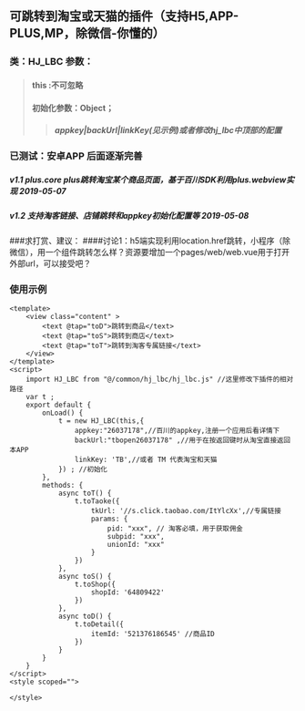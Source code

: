 ## 可跳转到淘宝或天猫的插件（支持H5,APP-PLUS,MP，除微信-你懂的）

### 类：HJ_LBC 参数：
>#### this :不可忽略
>#### 初始化参数：Object；
>>##### appkey|backUrl|linkKey(见示例)或者修改hj_lbc中顶部的配置

### 已测试：安卓APP 后面逐渐完善
##### v1.1 plus.core plus跳转淘宝某个商品页面，基于百川SDK利用plus.webview实现 2019-05-07
##### v1.2 支持淘客链接、店铺跳转和appkey初始化配置等 2019-05-08

###求打赏、建议：
####讨论1：h5端实现利用location.href跳转，小程序（除微信），用一个<webview>组件跳转怎么样？资源要增加一个pages/web/web.vue用于打开外部url，可以接受吧？

### 使用示例
```
<template>
	<view class="content" >
		<text @tap="toD">跳转到商品</text>
		<text @tap="toS">跳转到商店</text>
		<text @tap="toT">跳转到淘客专属链接</text>
	</view>
</template>
<script>
	import HJ_LBC from "@/common/hj_lbc/hj_lbc.js" //这里修改下插件的相对路径
	var t ;
	export default {
		onLoad() {
			t = new HJ_LBC(this,{
				appkey:"26037178",//百川的appkey,注册一个应用后看详情下
				backUrl:"tbopen26037178" ,//用于在按返回键时从淘宝直接返回本APP
				linkKey: 'TB',//或者 TM 代表淘宝和天猫
			}) ; //初始化
		},
		methods: {
			async toT() {
				t.toTaoke({
					tkUrl: '//s.click.taobao.com/ItYlcXx',//专属链接
					params: {
						pid: "xxx", // 淘客必填，用于获取佣金
						subpid: "xxx",
						unionId: "xxx"
					}
				})
			},
			async toS() {
				t.toShop({
					shopId: '64809422'
				})
			},
			async toD() {
				t.toDetail({
					itemId: '521376186545' //商品ID
				})
			}
		}
	}
</script>
<style scoped="">
	
</style>
```